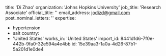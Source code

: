 title: 'Di Zhao'
organization: 'Johns Hopkins University'
job_title: 'Research Associate'
official_title: ''
email_address: jodizd@gmail.com
post_nominal_letters: ''
expertise:
  - hypertension
  - salt
country:
  - 'United States'
works_in: 'United States'
import_id: 8441d1d6-7f0e-442b-9fa0-32e594a4e4bb
id: 15e39aa3-1a0a-4d26-87b1-5a201d1e0de4
